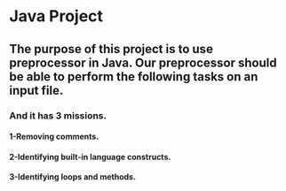 # Java Project
## The purpose of this project is to use preprocessor in Java. Our preprocessor should be able to perform the following tasks on an input file.
### And it has 3 missions.
#### 1-Removing comments.
#### 2-Identifying built-in language constructs.
#### 3-Identifying loops and methods.
